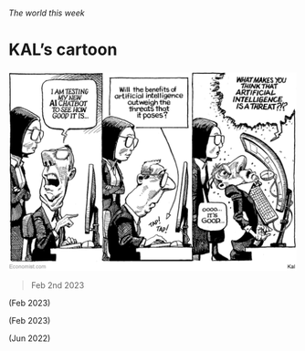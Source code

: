 ###### The world this week

# KAL’s cartoon 

#####  

![image](images/20230204_WWD000.png) 

> Feb 2nd 2023 


 (Feb 2023)

 (Feb 2023)

 (Jun 2022)


